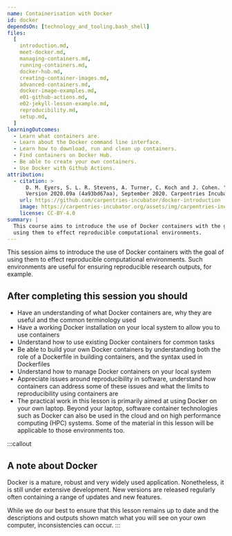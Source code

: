 ```yaml
---
name: Containerisation with Docker
id: docker
dependsOn: [technology_and_tooling.bash_shell]
files:
  [
    introduction.md,
    meet-docker.md,
    managing-containers.md,
    running-containers.md,
    docker-hub.md,
    creating-container-images.md,
    advanced-containers.md,
    docker-image-examples.md,
    e01-github-actions.md,
    e02-jekyll-lesson-example.md,
    reproducibility.md,
    setup.md,
  ]
learningOutcomes:
  - Learn what containers are.
  - Learn about the Docker command line interface.
  - Learn how to download, run and clean up containers.
  - Find containers on Docker Hub.
  - Be able to create your own containers.
  - Use Docker with Github Actions.
attribution:
  - citation: >
      D. M. Eyers, S. L. R. Stevens, A. Turner, C. Koch and J. Cohen. "Reproducible computational environments using containers: Introduction to Docker".
      Version 2020.09a (4a93bd67aa), September 2020. Carpentries Incubator.
    url: https://github.com/carpentries-incubator/docker-introduction
    image: https://carpentries-incubator.org/assets/img/carpentries-incubator.svg
    license: CC-BY-4.0
summary: |
  This course aims to introduce the use of Docker containers with the goal of
  using them to effect reproducible computational environments.
---
```


This session aims to introduce the use of Docker containers with the goal of
using them to effect reproducible computational environments. Such environments
are useful for ensuring reproducible research outputs, for example.

## After completing this session you should

- Have an understanding of what Docker containers are, why they are useful and the common terminology used
- Have a working Docker installation on your local system to allow you to use containers
- Understand how to use existing Docker containers for common tasks
- Be able to build your own Docker containers by understanding both the role of a Dockerfile in building containers, and the syntax used in Dockerfiles
- Understand how to manage Docker containers on your local system
- Appreciate issues around reproducibility in software, understand how containers can address some of these issues and what the limits to reproducibility using containers are
- The practical work in this lesson is primarily aimed at using Docker on your own laptop. Beyond your laptop, software container technologies such as Docker can also be used in the cloud and on high performance computing (HPC) systems. Some of the material in this lesson will be applicable to those environments too.

:::callout

## A note about Docker

Docker is a mature, robust and very widely used application. Nonetheless, it is
still under extensive development. New versions are released regularly often
containing a range of updates and new features.

While we do our best to ensure that this lesson remains up to date and the
descriptions and outputs shown match what you will see on your own computer,
inconsistencies can occur.
:::
